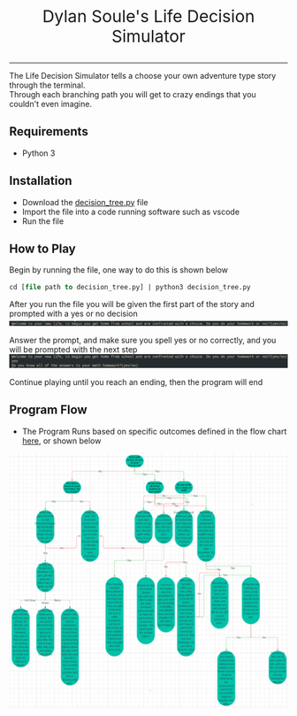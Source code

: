 <p style="text-align:center;font-size:30px;">Dylan Soule's Life Decision Simulator</p>

----------------------

The Life Decision Simulator tells a choose your own adventure type story through the terminal.  
Through each branching path you will get to crazy endings that you couldn't even imagine.

## Requirements
* Python 3

## Installation
* Download the [decision_tree.py](./decision_tree.py) file  
* Import the file into a code running software such as vscode  
* Run the file

## How to Play
Begin by running the file, one way to do this is shown below
```sql
cd [file path to decision_tree.py] | python3 decision_tree.py
```
After you run the file you will be given the first part of the story and prompted with a yes or no decision
![alt text](FirstPromtExample.png)  

Answer the prompt, and make sure you spell yes or no correctly, and you will be prompted with the next step
![alt text](ResponseExample.png)

Continue playing until you reach an ending, then the program will end

## Program Flow
* The Program Runs based on specific outcomes defined in the flow chart [here](https://lucid.app/lucidchart/38ef8760-e41d-4c3f-8eb3-f12a53836a7d/edit?viewport_loc=-1484%2C269%2C6711%2C3620%2C0_0&invitationId=inv_4e7db0bc-7d50-400a-8cd2-18c5eaaacfd3), or shown below

![alt text](Images/FlowChart.png)
